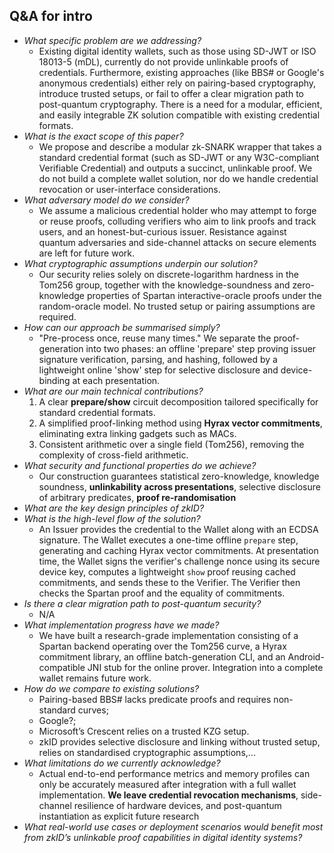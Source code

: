 ## Q&A for intro

- *What specific problem are we addressing?*                 
    - Existing digital identity wallets, such as those using SD-JWT or ISO 18013-5 (mDL), currently do not provide unlinkable proofs of credentials. Furthermore, existing approaches (like BBS# or Google's anonymous credentials) either rely on pairing-based cryptography, introduce trusted setups, or fail to offer a clear migration path to post-quantum cryptography. There is a need for a modular, efficient, and easily integrable ZK solution compatible with existing credential formats.
- *What is the exact scope of this paper?*                   
    - We propose and describe a modular zk-SNARK wrapper that takes a standard credential format (such as SD-JWT or any W3C-compliant Verifiable Credential) and outputs a succinct, unlinkable proof. We do not build a complete wallet solution, nor do we handle credential revocation or user-interface considerations.
- *What adversary model do we consider?*
    - We assume a malicious credential holder who may attempt to forge or reuse proofs, colluding verifiers who aim to link proofs and track users, and an honest-but-curious issuer. Resistance against quantum adversaries and side-channel attacks on secure elements are left for future work.                     
- *What cryptographic assumptions underpin our solution?*    
    - Our security relies solely on discrete-logarithm hardness in the Tom256 group, together with the knowledge-soundness and zero-knowledge properties of Spartan interactive-oracle proofs under the random-oracle model. No trusted setup or pairing assumptions are required.
- *How can our approach be summarised simply?*               
    - "Pre-process once, reuse many times." We separate the proof-generation into two phases: an offline 'prepare' step proving issuer signature verification, parsing, and hashing, followed by a lightweight online 'show' step for selective disclosure and device-binding at each presentation.
- *What are our main technical contributions?*               
    1. A clear **prepare/show** circuit decomposition tailored specifically for standard credential formats. 
    2. A simplified proof-linking method using **Hyrax vector commitments**, eliminating extra linking gadgets such as MACs.
    3. Consistent arithmetic over a single field (Tom256), removing the complexity of cross-field arithmetic.
- *What security and functional properties do we achieve?*   
    - Our construction guarantees statistical zero-knowledge, knowledge soundness, **unlinkability across presentations**, selective disclosure of arbitrary predicates, **proof re-randomisation**
- *What are the key design principles of zkID?*
- *What is the high-level flow of the solution?*             
    - An Issuer provides the credential to the Wallet along with an ECDSA signature. The Wallet executes a one-time offline `prepare` step, generating and caching Hyrax vector commitments. At presentation time, the Wallet signs the verifier's challenge nonce using its secure device key, computes a lightweight `show` proof reusing cached commitments, and sends these to the Verifier. The Verifier then checks the Spartan proof and the equality of commitments.
- *Is there a clear migration path to post-quantum security?*
    - N/A
- *What implementation progress have we made?*         
    - We have built a research-grade implementation consisting of a Spartan backend operating over the Tom256 curve, a Hyrax commitment library, an offline batch-generation CLI, and an Android-compatible JNI stub for the online prover. Integration into a complete wallet remains future work.      
- *How do we compare to existing solutions?*  
    - Pairing-based BBS# lacks predicate proofs and requires non-standard curves;
    - Google?;
    - Microsoft’s Crescent relies on a trusted KZG setup.
    - zkID provides selective disclosure and linking without trusted setup, relies on standardised cryptographic assumptions,...
- *What limitations do we currently acknowledge?*         
    - Actual end-to-end performance metrics and memory profiles can only be accurately measured after integration with a full wallet implementation. **We leave credential revocation mechanisms**, side-channel resilience of hardware devices, and post-quantum instantiation as explicit future research
- *What real-world use cases or deployment scenarios would benefit most from zkID’s unlinkable proof capabilities in digital identity systems?*


